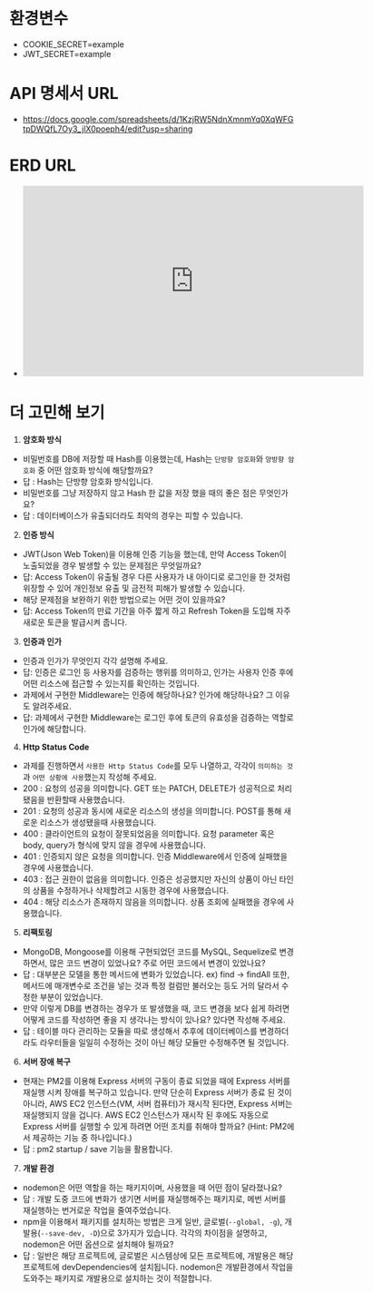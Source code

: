 # 환경변수
- COOKIE_SECRET=example
- JWT_SECRET=example

# API 명세서 URL

- https://docs.google.com/spreadsheets/d/1KzjRW5NdnXmnmYq0XqWFGtpDWQfL7Oy3_jlX0poeph4/edit?usp=sharing

# ERD URL

- <iframe width="600" height="336" src="https://www.erdcloud.com/p/NMXHpdsKT2o5ya9Np" frameborder="0" allowfullscreen></iframe>

# 더 고민해 보기

1. **암호화 방식**
- 비밀번호를 DB에 저장할 때 Hash를 이용했는데, Hash는 `단방향 암호화`와 `양방향 암호화` 중 어떤 암호화 방식에 해당할까요?
- 답 : Hash는 단방향 암호화 방식입니다.
- 비밀번호를 그냥 저장하지 않고 Hash 한 값을 저장 했을 때의 좋은 점은 무엇인가요?
- 답 : 데이터베이스가 유출되더라도 최악의 경우는 피할 수 있습니다.

2. **인증 방식**
- JWT(Json Web Token)을 이용해 인증 기능을 했는데, 만약 Access Token이 노출되었을 경우 발생할 수 있는 문제점은 무엇일까요?
- 답: Access Token이 유출될 경우 다른 사용자가 내 아이디로 로그인을 한 것처럼 위장할 수 있어 개인정보 유출 및 금전적 피해가 발생할 수 있습니다.
- 해당 문제점을 보완하기 위한 방법으로는 어떤 것이 있을까요?
- 답: Access Token의 만료 기간을 아주 짧게 하고 Refresh Token을 도입해 자주 새로운 토큰을 발급시켜 줍니다.

3. **인증과 인가**
- 인증과 인가가 무엇인지 각각 설명해 주세요.
- 답: 인증은 로그인 등 사용자를 검증하는 행위를 의미하고, 인가는 사용자 인증 후에 어떤 리소스에 접근할 수 있는지를 확인하는 것입니다.
- 과제에서 구현한 Middleware는 인증에 해당하나요? 인가에 해당하나요? 그 이유도 알려주세요.
- 답: 과제에서 구현한 Middleware는 로그인 후에 토큰의 유효성을 검증하는 역할로 인가에 해당합니다.

4. **Http Status Code**
- 과제를 진행하면서 `사용한 Http Status Code`를 모두 나열하고, 각각이 `의미하는 것`과 `어떤 상황에 사용`했는지 작성해 주세요.
- 200 : 요청의 성공을 의미합니다. GET 또는 PATCH, DELETE가 성공적으로 처리됐음을 반환할때 사용했습니다.
- 201 : 요청의 성공과 동시에 새로운 리소스의 생성을 의미합니다. POST를 통해 새로운 리소스가 생성됐을때 사용했습니다.
- 400 : 클라이언트의 요청이 잘못되었음을 의미합니다. 요청 parameter 혹은 body, query가 형식에 맞지 않을 경우에 사용했습니다.
- 401 : 인증되지 않은 요청을 의미합니다. 인증 Middleware에서 인증에 실패했을 경우에 사용했습니다.
- 403 : 접근 권한이 없음을 의미합니다. 인증은 성공했지만 자신의 상품이 아닌 타인의 상품을 수정하거나 삭제할려고 시동한 경우에 사용했습니다.
- 404 : 해당 리소스가 존재하지 않음을 의미합니다. 상품 조회에 실패했을 경우에 사용했습니다.

5. **리팩토링**
- MongoDB, Mongoose를 이용해 구현되었던 코드를 MySQL, Sequelize로 변경하면서, 많은 코드 변경이 있었나요? 주로 어떤 코드에서 변경이 있었나요?
- 답 : 대부분은 모델을 통한 메서드에 변화가 있었습니다. ex) find -> findAll 또한, 메서드에 매개변수로 조건을 넣는 것과 특정 컬럼만 불러오는 등도 거의 달라서 수정한 부분이 있었습니다.
- 만약 이렇게 DB를 변경하는 경우가 또 발생했을 때, 코드 변경을 보다 쉽게 하려면 어떻게 코드를 작성하면 좋을 지 생각나는 방식이 있나요? 있다면 작성해 주세요.
- 답 : 테이블 마다 관리하는 모듈을 따로 생성해서 추후에 데이터베이스를 변경하더라도 라우터들을 일일히 수정하는 것이 아닌 해당 모듈만 수정해주면 될 것입니다.

6. **서버 장애 복구**
- 현재는 PM2를 이용해 Express 서버의 구동이 종료 되었을 때에 Express 서버를 재실행 시켜 장애를 복구하고 있습니다. 만약 단순히 Express 서버가 종료 된 것이 아니라, AWS EC2 인스턴스(VM, 서버 컴퓨터)가 재시작 된다면, Express 서버는 재실행되지 않을 겁니다. AWS EC2 인스턴스가 재시작 된 후에도 자동으로 Express 서버를 실행할 수 있게 하려면 어떤 조치를 취해야 할까요?
(Hint: PM2에서 제공하는 기능 중 하나입니다.)
- 답 : pm2 startup / save 기능을 활용합니다.

7. **개발 환경**
- nodemon은 어떤 역할을 하는 패키지이며, 사용했을 때 어떤 점이 달라졌나요?
- 답 : 개발 도중 코드에 변화가 생기면 서버를 재실행해주는 패키지로, 메번 서버를 재실행하는 번거로운 작업을 줄여주었습니다.
- npm을 이용해서 패키지를 설치하는 방법은 크게 일반, 글로벌(`--global, -g`), 개발용(`--save-dev, -D`)으로 3가지가 있습니다. 각각의 차이점을 설명하고, nodemon은 어떤 옵션으로 설치해야 될까요?
- 답 : 일반은 해당 프로젝트에, 글로벌은 시스템상에 모든 프로젝트에, 개발용은 해당 프로젝트에 devDependencies에 설치됩니다. nodemon은 개발환경에서 작업을 도와주는 패키지로 개발용으로 설치하는 것이 적절합니다.